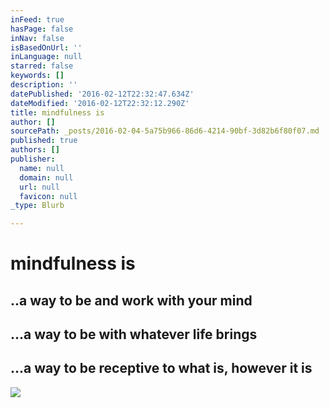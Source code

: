```yaml
---
inFeed: true
hasPage: false
inNav: false
isBasedOnUrl: ''
inLanguage: null
starred: false
keywords: []
description: ''
datePublished: '2016-02-12T22:32:47.634Z'
dateModified: '2016-02-12T22:32:12.290Z'
title: mindfulness is
author: []
sourcePath: _posts/2016-02-04-5a75b966-86d6-4214-90bf-3d82b6f80f07.md
published: true
authors: []
publisher:
  name: null
  domain: null
  url: null
  favicon: null
_type: Blurb

---
```

# mindfulness is

## ..a way to be and work with your mind

## ...a way to be with whatever life brings

## ...a way to be receptive to what is, however it is
![](https://the-grid-user-content.s3-us-west-2.amazonaws.com/f7c7b735-0a5f-4ecd-9e3e-a2f2d84815c4.JPG)